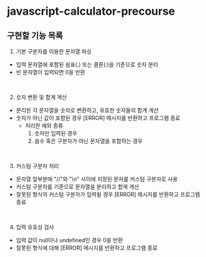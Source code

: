 # javascript-calculator-precourse

## 구현할 기능 목록

1. 기본 구분자를 이용한 문자열 파싱

- 입력 문자열에 포함된 쉼표(,) 또는 콜론(:)을 기준으로 숫자 분리
- 빈 문자열이 입력되면 0을 반환

<br/>

2. 숫자 변환 및 합계 계산

- 분리된 각 문자열을 숫자로 변환하고, 유효한 숫자들의 합계 계산
- 숫자가 아닌 값이 포함된 경우 [ERROR] 메시지를 반환하고 프로그램 종료
  - 처리한 예외 종류
    1.  숫자만 입력된 경우
    2.  음수 혹은 구분자가 아닌 문자열을 포함하는 경우

<br/>

3. 커스텀 구분자 처리

- 문자열 앞부분에 "//"와 "\n" 사이에 지정된 문자를 커스텀 구분자로 사용
- 커스텀 구분자를 기준으로 문자열을 분리하고 합계 계산
- 잘못된 형식의 커스텀 구분자가 입력될 경우 [ERROR] 메시지를 반환하고 프로그램 종료

<br/>

4. 입력 유효성 검사

- 입력 값이 null이나 undefined인 경우 0을 반환
- 잘못된 형식에 대해 [ERROR] 메시지를 반환하고 프로그램 종료

